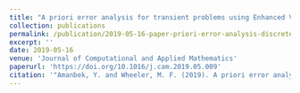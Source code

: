```yaml
---
title: "A priori error analysis for transient problems using Enhanced Velocity approach in the discrete-time setting"
collection: publications
permalink: /publication/2019-05-16-paper-priori-error-analysis-discrete-time-and-EV
excerpt: ''
date: 2019-05-16
venue: 'Journal of Computational and Applied Mathematics'
paperurl: 'https://doi.org/10.1016/j.cam.2019.05.009'
citation: '"Amanbek, Y. and Wheeler, M. F. (2019). A priori error analysis for transient problems using Enhanced Velocity approach in the discrete-time setting. Journal of Computational and Applied Mathematics."'
---
```


